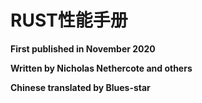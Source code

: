 # RUST性能手册

**First published in November 2020**

**Written by Nicholas Nethercote and others**

**Chinese translated by Blues-star**
